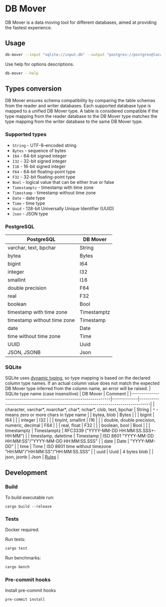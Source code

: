 # DB Mover

DB Mover is a data moving tool for different databases, aimed at providing the fastest experience.

## Usage

```bash
db-mover --input "sqlite://input.db" --output "postgres://postgres@localhost/postgres" --table "table_name"
```

Use help for options descriptions.
```bash
db-mover --help
```

## Types conversion

DB Mover ensures schema compatibility by comparing the table schemas from the reader and writer databases. Each supported database type is mapped to a unified DB Mover type. A table is considered compatible if the type mapping from the reader database to the DB Mover type matches the type mapping from the writer database to the same DB Mover type.

### Supported types

- `String` - UTF-8–encoded string
- `Bytes` - sequence of bytes
- `I64` - 64-bit signed integer
- `I32` - 32-bit signed integer
- `I16` - 16-bit signed integer
- `F64` - 64-bit floating-point type
- `F32` - 32-bit floating-point type
- `Bool` - logical value that can be either true or false
- `Timestamptz` - timestamp with time zone
- `Timestamp` - timestamp without time zone
- `Date` - date type
- `Time` - time type
- `Uuid` - 128-bit Universally Unique Identifier (UUID)
- `Json` - JSON type

### PostgreSQL

| PostgreSQL                  | DB Mover    |
| ----------                  | --------    |
| varchar, text, bpchar       | String      |
| bytea                       | Bytes       |
| bigint                      | I64         |
| integer                     | I32         |
| smallint                    | I16         |
| double precision            | F64         |
| real                        | F32         |
| boolean                     | Bool        |
| timestamp with time zone    | Timestamptz |
| timestamp without time zone | Timestamp   |
| date                        | Date        |
| time without time zone      | Time        |
| UUID                        | Uuid        |
| JSON, JSONB                 | Json        |

### SQLite

SQLite uses [dynamic typing](https://www.sqlite.org/datatype3.html), so type mapping is based on the declared column type names. If an actual column value does not match the expected DB Mover type inferred from the column name, an error will be raised.
| SQLite type name (case insensitive)                               | DB Mover    | Comment                                                                           |
|-------------------------------------------------------------------|-------------|-----------------------------------------------------------------------------------|
| character, varchar*, nvarchar*, char*, nchar*, clob, text, bpchar | String      | `*` - means zero or more chars in type name                                       |
| bytea, blob                                                       | Bytes       |                                                                                   |
| bigint                                                            | I64         |                                                                                   |
| integer                                                           | I32         |                                                                                   |
| tinyint, smallint                                                 | I16         |                                                                                   |
| double, double precision, numeric, decimal                        | F64         |                                                                                   |
| real, float                                                       | F32         |                                                                                   |
| boolean, bool                                                     | Bool        |                                                                                   |
| timestamptz                                                       | Timestamptz | RFC3339 ("YYYY-MM-DD HH:MM:SS.SSS+-HH:MM")                                        |
| timestamp, datetime                                               | Timestamp   | ISO 8601 "YYYY-MM-DD HH:MM:SS"/"YYYY-MM-DD HH:MM:SS.SSS"                          |
| date                                                              | Date        | "YYYY-MM-DD"                                                                      |
| time                                                              | Time        | ISO 8601 time without timezone "HH:MM"/"HH:MM:SS"/"HH:MM:SS.SSS"                  |
| uuid                                                              | Uuid        | 4 bytes blob                                                                      |
| json, jsonb                                                       | Json        | [Rules](https://docs.rs/rusqlite/latest/src/rusqlite/types/serde_json.rs.html#31) |

## Development

### Build

To build executable run:
```
cargo build --release
```

### Tests
Docker required.

Run tests:
```bash
cargo test
```

Run benchmarks:
```bash
cargo bench
```

### Pre-commit hooks

Install pre-commit hooks
```bash
pre-commit install
```
